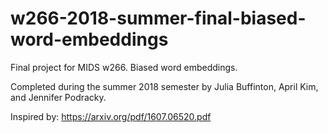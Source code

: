 # w266-2018-summer-final-biased-word-embeddings
Final project for MIDS w266. Biased word embeddings.

Completed during the summer 2018 semester by Julia Buffinton, April Kim, and Jennifer Podracky.

Inspired by: 
https://arxiv.org/pdf/1607.06520.pdf

